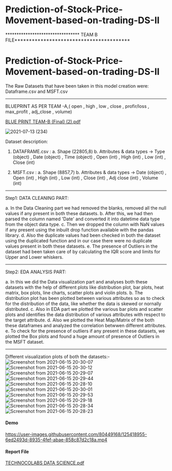 # Prediction-of-Stock-Price-Movement-based-on-trading-DS-II

********************************* TEAM B FILE****************************************
# Prediction-of-Stock-Price-Movement-based-on-trading-DS-II
The Raw Datasets that have been taken in this model creation were: Dataframe.csv and MSFT.csv
**********************************************************
BLUEPRINT AS PER TEAM -A,( open , high , low , close , profir/loss , max_profit , adj_close , volume)

[BLUE PRINT TEAM-B (Final) (2).pdf](https://github.com/Technocolabs100/Prediction-of-Stock-Price-Movement-based-on-trading-DS-II/files/6803688/BLUE.PRINT.TEAM-B.Final.2.pdf)

![2021-07-13 (234)](https://user-images.githubusercontent.com/80449168/125419055-2e1a43d0-b631-42b7-bac2-2fa5ba76b1a8.png)

Dataset description:

1. DATAFRAME.csv : 
a. Shape (22805,8)
b. Attributes & data types -> Type (object) , Date (object) , Time (object) , Open (int) , High (int) , Low (int) , Close (int)

2. MSFT.csv :
a. Shape (8857,7)
b. Attributes & data types -> Date (object) , Open (int) , High (int) , Low (int) , Close (int) , Adj close (int) , Volume (int)
**********************************************************
Step1: DATA CLEANING PART:

a. In the Data Cleaning part we had removed the blanks, removed all the null values if any present in both these datasets. 
b. After this, we had then parsed the column named 'Date' and converted it into datetime data type from the object data type.
c. Then we dropped the column with NaN values if any present using the inbuilt drop function available with the pandas library. 
d. Also the duplicate values had been checked in both the dataset using the duplicated function and in our case there were no duplicate values present in both these datasets. 
e. The presence of Outliers in the dataset had been taken care of by calculating the IQR score and limits for Upper and Lower whiskers.
***********************************************************
Step2: EDA ANALYSIS PART:

a. In this we did the Data visualization part and analyses both these datasets with the help of different plots like distribution plot, bar plots, heat matrix, box plots, line charts, scatter plots and violin plots. 
b. The distribution plot has been plotted between various attributes so as to check for the distribution of the data, like whether the data is skewed or nornally distributed. 
c. Also in EDA part we plotted the various bar plots and scatter plots and identifies the data distribution of various attributes with respect to the target attribute. 
d. Also we plotted the Heat Map/Matrix of the both these dataframes and analyzed the correlation betwwen different attributes. 
e. To check for the presence of outliers if any present in these datasets, we plotted the Box plots and found a huge amount of presence of Outliers in the MSFT dataset.
*************************************************************
Different visualization plots of both the datasets:-
![Screenshot from 2021-06-15 20-30-07](https://user-images.githubusercontent.com/80449168/125417833-aa606c31-6ca3-4904-a4fa-b035d4ce043c.png)
![Screenshot from 2021-06-15 20-30-12](https://user-images.githubusercontent.com/80449168/125417844-ee4ab2c6-7286-41fc-92d2-c5a73b365b99.png)
![Screenshot from 2021-06-15 20-29-07](https://user-images.githubusercontent.com/80449168/125417859-5ab1183a-35e0-4037-b484-119493a608e2.png)
![Screenshot from 2021-06-15 20-29-44](https://user-images.githubusercontent.com/80449168/125417875-f716a03e-ee4f-4bb8-8bf3-624688b32935.png)
![Screenshot from 2021-06-15 20-28-10](https://user-images.githubusercontent.com/80449168/125417894-775ee172-6baa-4955-bdb4-6895bbe66996.png)
![Screenshot from 2021-06-15 20-30-01](https://user-images.githubusercontent.com/80449168/125417913-c332d4cd-2651-47e2-ab98-00b8664e7ab5.png)
![Screenshot from 2021-06-15 20-29-53](https://user-images.githubusercontent.com/80449168/125417935-ac590214-027a-43f4-aef4-c36a54b9745e.png)
![Screenshot from 2021-06-15 20-29-18](https://user-images.githubusercontent.com/80449168/125417942-e2c579c8-bf64-4381-807c-509bf3071fe7.png)
![Screenshot from 2021-06-15 20-28-34](https://user-images.githubusercontent.com/80449168/125417959-af21a2a3-0777-4d84-b343-3cceb8b86a83.png)
![Screenshot from 2021-06-15 20-28-23](https://user-images.githubusercontent.com/80449168/125417983-58a63034-d4fe-4ae8-b579-a7c33fad079d.png)

#### Demo

https://user-images.githubusercontent.com/80449168/125418955-6ed2493d-8935-4fef-abae-858c87d2c18a.mp4

#### Report File

[TECHNOCOLABS DATA SCIENCE.pdf](https://github.com/Technocolabs100/Prediction-of-Stock-Price-Movement-based-on-trading-DS-II/files/6807135/TECHNOCOLABS.DATA.SCIENCE.pdf)


